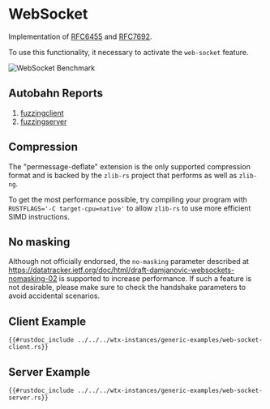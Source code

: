 # WebSocket

Implementation of [RFC6455](https://datatracker.ietf.org/doc/html/rfc6455) and [RFC7692](https://datatracker.ietf.org/doc/html/rfc7692).

To use this functionality, it necessary to activate the `web-socket` feature.

![WebSocket Benchmark](https://i.imgur.com/Iv2WzJV.jpg)

## Autobahn Reports

1. <a href="https://c410-f3r.github.io/wtx-site/static/fuzzingclient/index.html" target="_blank">fuzzingclient</a>
2. <a href="https://c410-f3r.github.io/wtx-site/static/fuzzingserver/index.html" target="_blank">fuzzingserver</a>

## Compression

The "permessage-deflate" extension is the only supported compression format and is backed by the `zlib-rs` project that performs as well as `zlib-ng`.

To get the most performance possible, try compiling your program with `RUSTFLAGS='-C target-cpu=native'` to allow `zlib-rs` to use more efficient SIMD instructions.

## No masking

Although not officially endorsed, the `no-masking` parameter described at https://datatracker.ietf.org/doc/html/draft-damjanovic-websockets-nomasking-02 is supported to increase performance. If such a feature is not desirable, please make sure to check the handshake parameters to avoid accidental scenarios.

## Client Example

```rust,edition2021,no_run
{{#rustdoc_include ../../../wtx-instances/generic-examples/web-socket-client.rs}}
```

## Server Example

```rust,edition2021,no_run
{{#rustdoc_include ../../../wtx-instances/generic-examples/web-socket-server.rs}}
```
